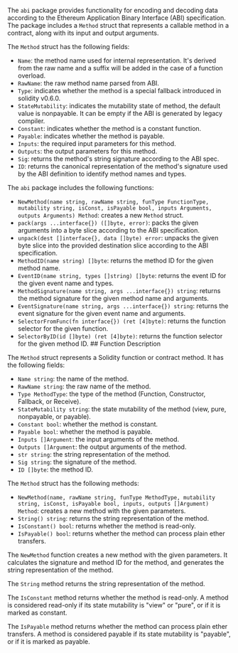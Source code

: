 The `abi` package provides functionality for encoding and decoding data according to the Ethereum Application Binary Interface (ABI) specification. The package includes a `Method` struct that represents a callable method in a contract, along with its input and output arguments.

The `Method` struct has the following fields:
- `Name`: the method name used for internal representation. It's derived from the raw name and a suffix will be added in the case of a function overload.
- `RawName`: the raw method name parsed from ABI.
- `Type`: indicates whether the method is a special fallback introduced in solidity v0.6.0.
- `StateMutability`: indicates the mutability state of method, the default value is nonpayable. It can be empty if the ABI is generated by legacy compiler.
- `Constant`: indicates whether the method is a constant function.
- `Payable`: indicates whether the method is payable.
- `Inputs`: the required input parameters for this method.
- `Outputs`: the output parameters for this method.
- `Sig`: returns the method's string signature according to the ABI spec.
- `ID`: returns the canonical representation of the method's signature used by the ABI definition to identify method names and types.

The `abi` package includes the following functions:
- `NewMethod(name string, rawName string, funType FunctionType, mutability string, isConst, isPayable bool, inputs Arguments, outputs Arguments) Method`: creates a new `Method` struct.
- `pack(args ...interface{}) ([]byte, error)`: packs the given arguments into a byte slice according to the ABI specification.
- `unpack(dest []interface{}, data []byte) error`: unpacks the given byte slice into the provided destination slice according to the ABI specification.
- `MethodID(name string) []byte`: returns the method ID for the given method name.
- `EventID(name string, types []string) []byte`: returns the event ID for the given event name and types.
- `MethodSignature(name string, args ...interface{}) string`: returns the method signature for the given method name and arguments.
- `EventSignature(name string, args ...interface{}) string`: returns the event signature for the given event name and arguments.
- `SelectorFromFunc(fn interface{}) (ret [4]byte)`: returns the function selector for the given function.
- `SelectorByID(id []byte) (ret [4]byte)`: returns the function selector for the given method ID. ## Function Description

The `Method` struct represents a Solidity function or contract method. It has the following fields:

- `Name string`: the name of the method.
- `RawName string`: the raw name of the method.
- `Type MethodType`: the type of the method (Function, Constructor, Fallback, or Receive).
- `StateMutability string`: the state mutability of the method (view, pure, nonpayable, or payable).
- `Constant bool`: whether the method is constant.
- `Payable bool`: whether the method is payable.
- `Inputs []Argument`: the input arguments of the method.
- `Outputs []Argument`: the output arguments of the method.
- `str string`: the string representation of the method.
- `Sig string`: the signature of the method.
- `ID []byte`: the method ID.

The `Method` struct has the following methods:

- `NewMethod(name, rawName string, funType MethodType, mutability string, isConst, isPayable bool, inputs, outputs []Argument) Method`: creates a new method with the given parameters.
- `String() string`: returns the string representation of the method.
- `IsConstant() bool`: returns whether the method is read-only.
- `IsPayable() bool`: returns whether the method can process plain ether transfers.

The `NewMethod` function creates a new method with the given parameters. It calculates the signature and method ID for the method, and generates the string representation of the method.

The `String` method returns the string representation of the method.

The `IsConstant` method returns whether the method is read-only. A method is considered read-only if its state mutability is "view" or "pure", or if it is marked as constant.

The `IsPayable` method returns whether the method can process plain ether transfers. A method is considered payable if its state mutability is "payable", or if it is marked as payable.